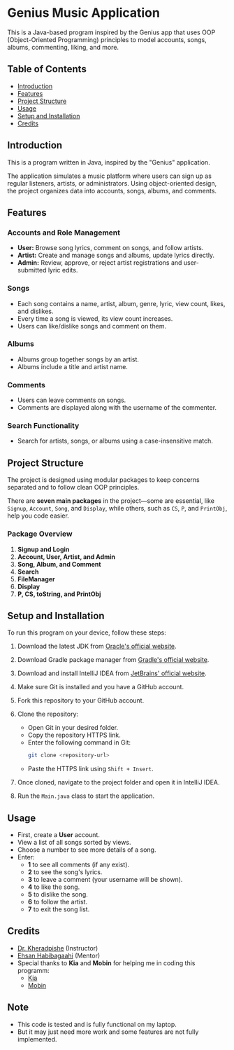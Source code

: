 # Genius Music Application

This is a Java-based program inspired by the Genius app that uses OOP (Object-Oriented Programming) principles to model accounts, songs, albums, commenting, liking, and more.

## Table of Contents

- [Introduction](#introduction)
- [Features](#features)
- [Project Structure](#project-structure)
- [Usage](#usage)
- [Setup and Installation](#setup-and-installation)
- [Credits](#credits)

## Introduction

This is a program written in Java, inspired by the "Genius" application.

The application simulates a music platform where users can sign up as regular listeners, artists, or administrators. Using object-oriented design, the project organizes data into accounts, songs, albums, and comments.

## Features

### **Accounts and Role Management**
- **User:** Browse song lyrics, comment on songs, and follow artists.
- **Artist:** Create and manage songs and albums, update lyrics directly.
- **Admin:** Review, approve, or reject artist registrations and user-submitted lyric edits.

### **Songs**
- Each song contains a name, artist, album, genre, lyric, view count, likes, and dislikes.
- Every time a song is viewed, its view count increases.
- Users can like/dislike songs and comment on them.

### **Albums**
- Albums group together songs by an artist.
- Albums include a title and artist name.

### **Comments**
- Users can leave comments on songs.
- Comments are displayed along with the username of the commenter.

### **Search Functionality**
- Search for artists, songs, or albums using a case-insensitive match.

## Project Structure

The project is designed using modular packages to keep concerns separated and to follow clean OOP principles.

There are **seven main packages** in the project—some are essential, like `Signup`, `Account`, `Song`, and `Display`, while others, such as `CS`, `P`, and `PrintObj`, help you code easier.

### **Package Overview**
1. **Signup and Login**
2. **Account, User, Artist, and Admin**
3. **Song, Album, and Comment**
4. **Search**
5. **FileManager**
6. **Display**
7. **P, CS, toString, and PrintObj**

## Setup and Installation

To run this program on your device, follow these steps:

1. Download the latest JDK from [Oracle's official website](https://www.oracle.com/java/technologies/downloads/).
2. Download Gradle package manager from [Gradle's official website](https://gradle.org/install/).
3. Download and install IntelliJ IDEA from [JetBrains' official website](https://www.jetbrains.com/idea/download/?section=windows).
4. Make sure Git is installed and you have a GitHub account.
5. Fork this repository to your GitHub account.
6. Clone the repository:
   - Open Git in your desired folder.
   - Copy the repository HTTPS link.
   - Enter the following command in Git:
     ```bash
     git clone <repository-url>
     ```
   - Paste the HTTPS link using `Shift + Insert`.

7. Once cloned, navigate to the project folder and open it in IntelliJ IDEA.
8. Run the `Main.java` class to start the application.

## Usage

- First, create a **User** account.
- View a list of all songs sorted by views.
- Choose a number to see more details of a song.
- Enter:
  - **1** to see all comments (if any exist).
  - **2** to see the song's lyrics.
  - **3** to leave a comment (your username will be shown).
  - **4** to like the song.
  - **5** to dislike the song.
  - **6** to follow the artist.
  - **7** to exit the song list.

## Credits

- [Dr. Kheradpishe](https://github.com/SRKH) (Instructor)
- [Ehsan Habibagaahi](https://github.com/Ehsan-Habibagahi) (Mentor)
- Special thanks to **Kia** and **Mobin** for helping me in coding this programm:
  - [Kia](https://github.com/kia8506)
  - [Mobin](https://github.com/fermow)

## Note

- This code is tested and is fully functional on my laptop.
- But it may just need more work and some features are not fully implemented.
